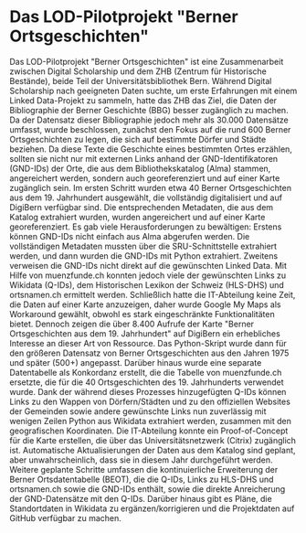 # Das LOD-Pilotprojekt "Berner Ortsgeschichten" 
Das LOD-Pilotprojekt "Berner Ortsgeschichten" ist eine Zusammenarbeit zwischen Digital Scholarship und dem ZHB (Zentrum für Historische Bestände), beide Teil der Universitätsbibliothek Bern. Während Digital Scholarship nach geeigneten Daten suchte, um erste Erfahrungen mit einem Linked Data-Projekt zu sammeln, hatte das ZHB das Ziel, die Daten der Bibliographie der Berner Geschichte (BBG) besser zugänglich zu machen. Da der Datensatz dieser Bibliographie jedoch mehr als 30.000 Datensätze umfasst, wurde beschlossen, zunächst den Fokus auf die rund 600 Berner Ortsgeschichten zu legen, die sich auf bestimmte Dörfer und Städte beziehen.
Da diese Texte die Geschichte eines bestimmten Ortes erzählen, sollten sie nicht nur mit externen Links anhand der GND-Identifikatoren (GND-IDs) der Orte, die aus dem Bibliothekskatalog (Alma) stammen, angereichert werden, sondern auch georeferenziert und auf einer Karte zugänglich sein.
Im ersten Schritt wurden etwa 40 Berner Ortsgeschichten aus dem 19. Jahrhundert ausgewählt, die vollständig digitalisiert und auf DigiBern verfügbar sind. Die entsprechenden Metadaten, die aus dem Katalog extrahiert wurden, wurden angereichert und auf einer Karte georeferenziert.
Es gab viele Herausforderungen zu bewältigen: Erstens können GND-IDs nicht einfach aus Alma abgerufen werden. Die vollständigen Metadaten mussten über die SRU-Schnittstelle extrahiert werden, und dann wurden die GND-IDs mit Python extrahiert. Zweitens verweisen die GND-IDs nicht direkt auf die gewünschten Linked Data. Mit Hilfe von muenzfunde.ch konnten jedoch viele der gewünschten Links zu Wikidata (Q-IDs), dem Historischen Lexikon der Schweiz (HLS-DHS) und ortsnamen.ch ermittelt werden. Schließlich hatte die IT-Abteilung keine Zeit, die Daten auf einer Karte anzuzeigen, daher wurde Google My Maps als Workaround gewählt, obwohl es stark eingeschränkte Funktionalitäten bietet. Dennoch zeigen die über 8.400 Aufrufe der Karte "Berner Ortsgeschichten aus dem 19. Jahrhundert" auf DigiBern ein erhebliches Interesse an dieser Art von Ressource.
Das Python-Skript wurde dann für den größeren Datensatz von Berner Ortsgeschichten aus den Jahren 1975 und später (500+) angepasst. Darüber hinaus wurde eine separate Datentabelle als Konkordanz erstellt, die die Tabelle von muenzfunde.ch ersetzte, die für die 40 Ortsgeschichten des 19. Jahrhunderts verwendet wurde.
Dank der während dieses Prozesses hinzugefügten Q-IDs können Links zu den Wappen von Dörfern/Städten und zu den offiziellen Websites der Gemeinden sowie andere gewünschte Links nun zuverlässig mit wenigen Zeilen Python aus Wikidata extrahiert werden, zusammen mit den geografischen Koordinaten. Die IT-Abteilung konnte ein Proof-of-Concept für die Karte erstellen, die über das Universitätsnetzwerk (Citrix) zugänglich ist. Automatische Aktualisierungen der Daten aus dem Katalog sind geplant, aber unwahrscheinlich, dass sie in diesem Jahr durchgeführt werden.
Weitere geplante Schritte umfassen die kontinuierliche Erweiterung der Berner Ortsdatentabelle (BEOT), die die Q-IDs, Links zu HLS-DHS und ortsnamen.ch sowie die GND-IDs enthält, sowie die direkte Anreicherung der GND-Datensätze mit den Q-IDs. Darüber hinaus gibt es Pläne, die Standortdaten in Wikidata zu ergänzen/korrigieren und die Projektdaten auf GitHub verfügbar zu machen.

